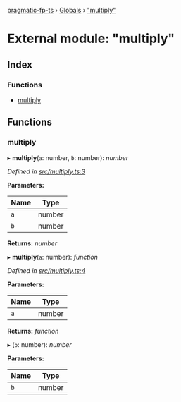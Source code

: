[pragmatic-fp-ts](../README.md) › [Globals](../globals.md) › ["multiply"](_multiply_.md)

# External module: "multiply"

## Index

### Functions

* [multiply](_multiply_.md#multiply)

## Functions

###  multiply

▸ **multiply**(`a`: number, `b`: number): *number*

*Defined in [src/multiply.ts:3](https://github.com/hermann-p/pragmatic-fp-ts/blob/d79a7fd/src/multiply.ts#L3)*

**Parameters:**

Name | Type |
------ | ------ |
`a` | number |
`b` | number |

**Returns:** *number*

▸ **multiply**(`a`: number): *function*

*Defined in [src/multiply.ts:4](https://github.com/hermann-p/pragmatic-fp-ts/blob/d79a7fd/src/multiply.ts#L4)*

**Parameters:**

Name | Type |
------ | ------ |
`a` | number |

**Returns:** *function*

▸ (`b`: number): *number*

**Parameters:**

Name | Type |
------ | ------ |
`b` | number |
